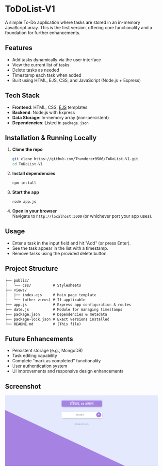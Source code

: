 # ToDoList-V1

A simple To-Do application where tasks are stored in an in-memory JavaScript array. This is the first version, offering core functionality and a foundation for further enhancements.

##  Features

- Add tasks dynamically via the user interface
- View the current list of tasks
- Delete tasks as needed
- Timestamp each task when added
- Built using HTML, EJS, CSS, and JavaScript (Node.js + Express)

##  Tech Stack

- **Frontend**: HTML, CSS, [EJS](https://ejs.co/) templates
- **Backend**: Node.js with Express
- **Data Storage**: In-memory array (non-persistent)
- **Dependencies**: Listed in `package.json`

##  Installation & Running Locally

1. **Clone the repo**  
   ```bash
   git clone https://github.com/Thunderer9506/ToDoList-V1.git
   cd ToDoList-V1
   ```

2. **Install dependencies**  
   ```bash
   npm install
   ```

3. **Start the app**  
   ```bash
   node app.js
   ```

4. **Open in your browser**  
   Navigate to `http://localhost:3000` (or whichever port your app uses).

##  Usage

- Enter a task in the input field and hit "Add" (or press Enter).
- See the task appear in the list with a timestamp.
- Remove tasks using the provided delete button.

##  Project Structure

```
├── public/
│   └── css/          # Stylesheets
├── views/
│   ├── index.ejs     # Main page template
│   └── (other views) # If applicable
├── app.js            # Express app configuration & routes
├── date.js           # Module for managing timestamps
├── package.json      # Dependencies & metadata
├── package-lock.json # Exact versions installed
└── README.md         # (This file)
```

##  Future Enhancements

- Persistent storage (e.g., MongoDB)
- Task editing capability
- Complete “mark as completed” functionality
- User authentication system
- UI improvements and responsive design enhancements

##  Screenshot

![App Screenshot](./Screenshot.png)
